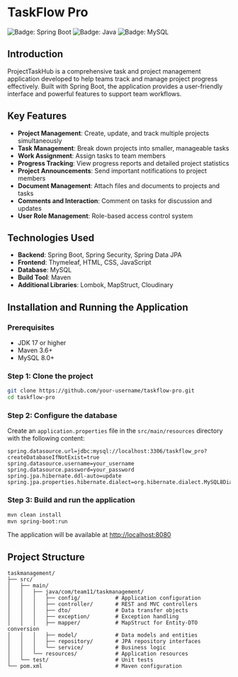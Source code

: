 # TaskFlow Pro

![Badge: Spring Boot](https://img.shields.io/badge/Spring%20Boot-3.3.4-brightgreen)
![Badge: Java](https://img.shields.io/badge/Java-17-orange)
![Badge: MySQL](https://img.shields.io/badge/MySQL-8.0-blue)

## Introduction

ProjectTaskHub is a comprehensive task and project management application developed to help teams track and manage project progress effectively. Built with Spring Boot, the application provides a user-friendly interface and powerful features to support team workflows.

## Key Features

- **Project Management**: Create, update, and track multiple projects simultaneously
- **Task Management**: Break down projects into smaller, manageable tasks
- **Work Assignment**: Assign tasks to team members
- **Progress Tracking**: View progress reports and detailed project statistics
- **Project Announcements**: Send important notifications to project members
- **Document Management**: Attach files and documents to projects and tasks
- **Comments and Interaction**: Comment on tasks for discussion and updates
- **User Role Management**: Role-based access control system

## Technologies Used

- **Backend**: Spring Boot, Spring Security, Spring Data JPA
- **Frontend**: Thymeleaf, HTML, CSS, JavaScript
- **Database**: MySQL
- **Build Tool**: Maven
- **Additional Libraries**: Lombok, MapStruct, Cloudinary

## Installation and Running the Application

### Prerequisites

- JDK 17 or higher
- Maven 3.6+
- MySQL 8.0+

### Step 1: Clone the project

```bash
git clone https://github.com/your-username/taskflow-pro.git
cd taskflow-pro
```

### Step 2: Configure the database

Create an `application.properties` file in the `src/main/resources` directory with the following content:

```properties
spring.datasource.url=jdbc:mysql://localhost:3306/taskflow_pro?createDatabaseIfNotExist=true
spring.datasource.username=your_username
spring.datasource.password=your_password
spring.jpa.hibernate.ddl-auto=update
spring.jpa.properties.hibernate.dialect=org.hibernate.dialect.MySQL8Dialect
```

### Step 3: Build and run the application

```bash
mvn clean install
mvn spring-boot:run
```

The application will be available at [http://localhost:8080](http://localhost:8080)

## Project Structure

```
taskmanagement/
├── src/
│   ├── main/
│   │   ├── java/com/team11/taskmanagement/
│   │   │   ├── config/           # Application configuration
│   │   │   ├── controller/       # REST and MVC controllers
│   │   │   ├── dto/              # Data transfer objects
│   │   │   ├── exception/        # Exception handling
│   │   │   ├── mapper/           # MapStruct for Entity-DTO conversion
│   │   │   ├── model/            # Data models and entities
│   │   │   ├── repository/       # JPA repository interfaces
│   │   │   └── service/          # Business logic
│   │   └── resources/            # Application resources
│   └── test/                     # Unit tests
└── pom.xml                       # Maven configuration
```
